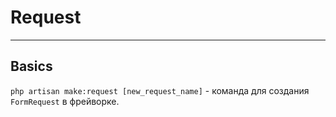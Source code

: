 # Request
***
## Basics
`php artisan make:request [new_request_name]` - команда для создания `FormRequest` в фрейворке.  